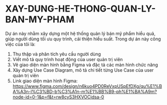 # XAY-DUNG-HE-THONG-QUAN-LY-BAN-MY-PHAM
Dự án này nhằm xây dựng một hệ thống quản lý bán mỹ phẩm hiểu quả, giúp người dùng tối ưu quy trình, cải thiện hiểu suất. Trong dự án này công việc của tôi là:
1. Thu thập và phân tích yêu cầu người dùng
2. Viết mô tả quy trình hoạt động của user quản trị viên
3. Vẽ giao diện màn hình bằng Figma và đặc tả các màn hình chức năng
4. Xây dựng Use Case Diagram, mô tả chi tiết từng Use Case của user quản trị viên
5. Link giao diện màn hình Figma: https://www.figma.com/design/n6kuo4PD0ReVxpUSpEfDXg/qu%E1%BA%A3n-l%C3%BD-b%C3%A1n-m%E1%BB%B9-ph%E1%BA%A9m?node-id=0-1&p=f&t=rw8cyS3HXVOCjdsa-0

